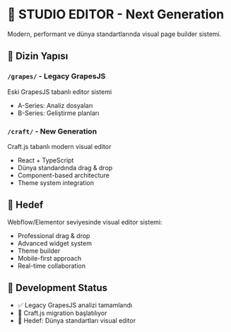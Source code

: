 # 🎨 STUDIO EDITOR - Next Generation

Modern, performant ve dünya standartlarında visual page builder sistemi.

## 📁 Dizin Yapısı

### `/grapes/` - Legacy GrapesJS
Eski GrapesJS tabanlı editor sistemi
- A-Series: Analiz dosyaları
- B-Series: Geliştirme planları

### `/craft/` - New Generation 
Craft.js tabanlı modern visual editor
- React + TypeScript
- Dünya standardında drag & drop
- Component-based architecture
- Theme system integration

## 🎯 Hedef

Webflow/Elementor seviyesinde visual editor sistemi:
- Professional drag & drop
- Advanced widget system
- Theme builder
- Mobile-first approach
- Real-time collaboration

## 🚀 Development Status

- ✅ Legacy GrapesJS analizi tamamlandı
- 🔄 Craft.js migration başlatılıyor
- 🎯 Hedef: Dünya standartları visual editor